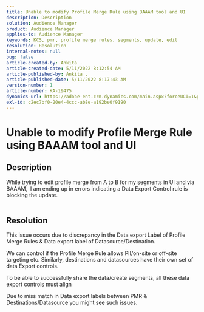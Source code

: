 ```yaml
---
title: Unable to modify Profile Merge Rule using BAAAM tool and UI
description: Description
solution: Audience Manager
product: Audience Manager
applies-to: Audience Manager
keywords: KCS, pmr, profile merge rules, segments, update, edit
resolution: Resolution
internal-notes: null
bug: false
article-created-by: Ankita .
article-created-date: 5/11/2022 8:12:54 AM
article-published-by: Ankita .
article-published-date: 5/11/2022 8:17:43 AM
version-number: 1
article-number: KA-19475
dynamics-url: https://adobe-ent.crm.dynamics.com/main.aspx?forceUCI=1&pagetype=entityrecord&etn=knowledgearticle&id=19c23222-02d1-ec11-a7b5-0022480a8d10
exl-id: c2ec7bf0-20e4-4ccc-ab8e-a192be0f9190
---
```

# Unable to modify Profile Merge Rule using BAAAM tool and UI

## Description

While trying to edit profile merge from A to B for my segments in UI and via BAAAM,  I am ending up in errors indicating a Data Export Control rule is blocking the update.
<br> 

## Resolution


This issue occurs due to discrepancy in the Data export Label of Profile Merge Rules & Data export label of Datasource/Destination.

We can control if the Profile Merge Rule allows PII/on-site or off-site targeting etc. Similarly, destinations and datasources have their own set of data Export controls.

To be able to successfully share the data/create segments, all these data export controls must align

Due to miss match in Data export labels between PMR & Destinations/Datasource you might see such issues.

